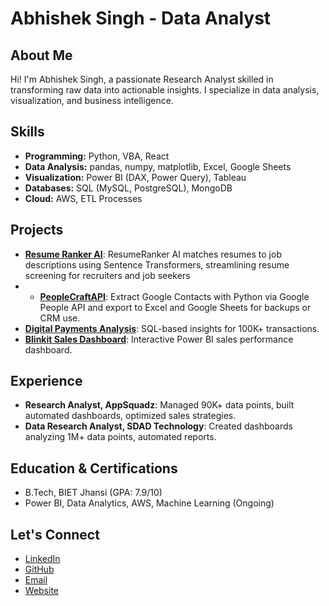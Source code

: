 # Abhishek Singh - Data Analyst

## About Me
Hi! I'm Abhishek Singh, a passionate Research Analyst skilled in transforming raw data into actionable insights. I specialize in data analysis, visualization, and business intelligence.

## Skills
- **Programming:** Python, VBA, React
- **Data Analysis:** pandas, numpy, matplotlib, Excel, Google Sheets
- **Visualization:** Power BI (DAX, Power Query), Tableau
- **Databases:** SQL (MySQL, PostgreSQL), MongoDB
- **Cloud:** AWS, ETL Processes

## Projects
- **[Resume Ranker AI](https://github.com/100abhishek/Resume_Ranker_AI)**: ResumeRanker AI matches resumes to job descriptions using Sentence Transformers, streamlining resume screening for recruiters and job seekers
- - **[PeopleCraftAPI](https://github.com/100abhishek/PeopleCraftAPI)**: Extract Google Contacts with Python via Google People API and export to Excel and Google Sheets for backups or CRM use.
- **[Digital Payments Analysis](https://github.com/100abhishek/Digital-Payments-Performance-Analysis)**: SQL-based insights for 100K+ transactions.
- **[Blinkit Sales Dashboard](https://github.com/100abhishek/Blinkit-Sales-Performance-Dashboard)**: Interactive Power BI sales performance dashboard.

## Experience
- **Research Analyst, AppSquadz**: Managed 90K+ data points, built automated dashboards, optimized sales strategies.
- **Data Research Analyst, SDAD Technology**: Created dashboards analyzing 1M+ data points, automated reports.

## Education & Certifications
- B.Tech, BIET Jhansi (GPA: 7.9/10)
- Power BI, Data Analytics, AWS, Machine Learning (Ongoing)

## Let's Connect
- [LinkedIn](https://www.linkedin.com/in/abhishek-singh-2004b014b/)
- [GitHub](https://github.com/100abhishek)
- [Email](mailto:abhiabhisheksingh100@gmail.com)
- [Website](https://abhisheksinghanalytics.netlify.app/)
